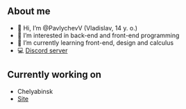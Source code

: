 ## About me

- 👋 Hi, I’m @PavlychevV (Vladislav, 14 y. o.)
- 👀 I’m interested in back-end and front-end programming
- 🌱 I’m currently learning front-end, design and calculus
- 💻 [Discord server](https://discord.gg/gcTUREqrDc)

## Currently working on
- Chelyabinsk
- [Site](https://pavlychev.moscow/)
